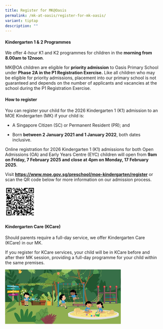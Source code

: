```yaml
---
title: Register for MK@Oasis
permalink: /mk-at-oasis/register-for-mk-oasis/
variant: tiptap
description: ""
---
```

<h4>Kindergarten 1 &amp; 2 Programmes</h4>
<p>We offer 4-hour K1 and K2 programmes for children in the <strong>morning from 8.00am to 12noon</strong>.</p>
<p>MK@OA children are eligible for <strong>priority admission</strong> to Oasis
Primary School under <strong>Phase 2A in the P1 Registration Exercise.</strong> Like
all children who may be eligible for priority admissions, placement into
our primary school is not guaranteed and depends on the number of applicants
and vacancies at the school during the P1 Registration Exercise.</p>
<h4>How to register</h4>
<p>You can register your child for the 2026 Kindergarten 1 (K1) admission
to an MOE Kindergarten (MK) if your child is:</p>
<ul data-tight="true" class="tight">
<li>
<p>A Singapore Citizen (SC) or Permanent Resident (PR); and</p>
</li>
<li>
<p>Born <strong>between 2 January 2021 and 1 January 2022</strong>, both dates
inclusive.</p>
</li>
</ul>
<p>Online registration for 2026 Kindergarten 1 (K1) admissions for both Open
Admissions (OA) and Early Years Centre (EYC) children will open from&nbsp;<strong>9am on Friday, 7 February 2025 and close at 4pm on Monday, 17 February 2025</strong>.</p>
<p>Visit <strong><a href="https://www.moe.gov.sg/preschool/moe-kindergarten/register" rel="noopener noreferrer nofollow" target="_blank">https://www.moe.gov.sg/preschool/moe-kindergarten/register</a></strong> or
scan the QR code below for more information on our admission process.</p>
<div class="isomer-image-wrapper">
<img style="width: 20%;" height="auto" width="100%" alt="" src="/images/Mkoasis/qrcode_register.png">
</div>
<h4>Kindergarten Care (KCare)</h4>
<p>Should parents require a full-day service, we offer Kindergarten Care
(KCare) in our MK.</p>
<p>If you register for KCare services, your child will be in KCare before
and after their MK session, providing a full-day programme for your child
within the same premises.</p>
<div class="isomer-image-wrapper">
<img style="width: 75%;" height="auto" width="100%" alt="" src="/images/Mkoasis/pic1.jpg">
</div>
<p></p>